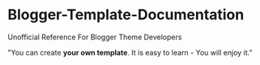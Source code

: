# Blogger-Template-Documentation
Unofficial Reference For Blogger Theme Developers

"You can create **your own template**. It is easy to learn - You will enjoy it."
